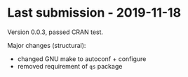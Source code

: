 # Last submission - 2019-11-18

Version 0.0.3, passed CRAN test.

Major changes (structural):
* changed GNU make to autoconf + configure
* removed requirement of `qs` package

